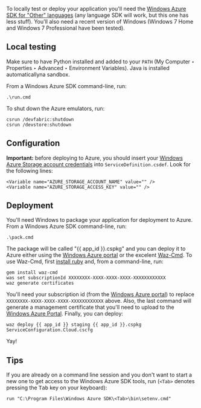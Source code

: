 To locally test or deploy your application you'll need the [Windows Azure SDK
for "Other" languages](https://www.windowsazure.com/en-us/develop/other/) (any
language SDK will work, but this one has less stuff). You'll also need a recent
version of Windows (Windows 7 Home and Windows 7 Professional have been
tested).

## Local testing

Make sure to have Python installed and added to your `PATH` (My Computer ‣
Properties ‣ Advanced ‣ Environment Variables). Java is installed automaticallyna sandbox.

From a Windows Azure SDK command-line, run:

    .\run.cmd

To shut down the Azure emulators, run:

    csrun /devfabric:shutdown
    csrun /devstore:shutdown

## Configuration

**Important:** before deploying to Azure, you should insert your [Windows Azure
Storage account credentials][windows azure portal] into
`ServiceDefinition.csdef`. Look for the following lines:

    <Variable name="AZURE_STORAGE_ACCOUNT_NAME" value="" />
    <Variable name="AZURE_STORAGE_ACCESS_KEY" value="" />

## Deployment

You'll need Windows to package your application for deployment to Azure. From
a Windows Azure SDK command-line, run:

    .\pack.cmd

The package will be called "{{ app_id }}.cspkg" and you can deploy it to Azure
either using the [Windows Azure portal][] or the excelent [Waz-Cmd][]. To use
Waz-Cmd, first [install ruby][] and, from a command-line, run:

  [waz-cmd]: https://github.com/smarx/waz-cmd
  [install ruby]: http://rubyinstaller.org/

    gem install waz-cmd
    was set subscriptionId XXXXXXXX-XXXX-XXXX-XXXX-XXXXXXXXXXXX
    waz generate certificates

You'll need your subscription id (from the [Windows Azure portal][]) to replace
`XXXXXXXX-XXXX-XXXX-XXXX-XXXXXXXXXXXX` above. Also, the last command will generate 
a management certificate that you'll need to upload to the [Windows Azure
Portal][]. Finally, you can deploy:

  [windows azure portal]: http://windows.azure.com/

    waz deploy {{ app_id }} staging {{ app_id }}.cspkg ServiceConfiguration.Cloud.cscfg

Yay!

## Tips

If you are already on a command line session and you don't want to start a new
one to get access to the Windows Azure SDK tools, run (`<Tab>` denotes pressing
the <kbd>Tab</kbd> key on your keyboard):

    run "C:\Program Files\Windows Azure SDK\<Tab>\bin\setenv.cmd"

